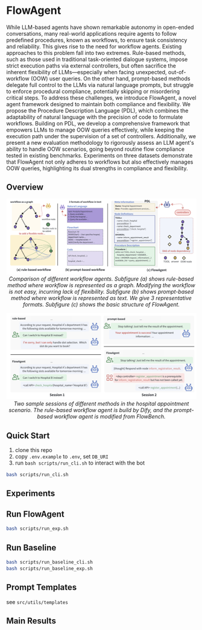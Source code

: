 # FlowAgent
<!-- 
FlowAgent bridges the flexibility of LLMs and workflow compliance via a code-natural language hybrid (PDL) and dynamic controllers. It handles unexpected queries while rigidly following procedures, validated across three benchmarks.
-->
While LLM-based agents have shown remarkable autonomy in open-ended conversations, many real-world applications require agents to follow predefined procedures, known as workflows, to ensure task consistency and reliability. This gives rise to the need for workflow agents. Existing approaches to this problem fall into two extremes. Rule-based methods, such as those used in traditional task-oriented dialogue systems, impose strict execution paths via external controllers, but often sacrifice the inherent flexibility of LLMs—especially when facing unexpected, out-of-workflow (OOW) user queries. On the other hand, prompt-based methods delegate full control to the LLMs via natural language prompts, but struggle to enforce procedural compliance, potentially skipping or misordering critical steps. To address these challenges, we introduce FlowAgent, a novel agent framework designed to maintain both compliance and flexibility. We propose the Procedure Description Language (PDL), which combines the adaptability of natural language with the precision of code to formulate workflows. Building on PDL, we develop a comprehensive framework that empowers LLMs to manage OOW queries effectively, while keeping the execution path under the supervision of a set of controllers. Additionally, we present a new evaluation methodology to rigorously assess an LLM agent's ability to handle OOW scenarios, going beyond routine flow compliance tested in existing benchmarks. Experiments on three datasets demonstrate that FlowAgent not only adheres to workflows but also effectively manages OOW queries, highlighting its dual strengths in compliance and flexibility.
## Overview
<p align="center">
  <img src="assets/framework.png" width="600" alt="Overview">
  <br>
  <em>Comparison of different workflow agents. Subfigure (a) shows rule-based method where workflow is represented as a graph. Modifying the workflow is not easy, incurring lack of flexibility. Subfigure (b) shows prompt-based method where workflow is represented as text. We give 3 representative formats. Subfigure (c) shows the basic structure of FlowAgent.</em>
</p>

<p align="center">
  <img src="assets/sessions.png" width="600" alt="Sessions">
  <br>
  <em>Two sample sessions of different methods in the hospital appointment scenario. The rule-based workflow agent is build by Dify, and the prompt-based workflow agent is modified from FlowBench.</em>
</p>

## Quick Start
1. clone this repo
2. copy `.env.example` to `.env`, set `DB_URI`
3. run `bash scripts/run_cli.sh` to interact with the bot

```bash
bash scripts/run_cli.sh
```

## Experiments
## Run FlowAgent

```bash
bash scripts/run_exp.sh
```

## Run Baseline

```bash
bash scripts/run_baseline_cli.sh
bash scripts/run_baseline_exp.sh
```

## Prompt Templates

see `src/utils/templates`


## Main Results

